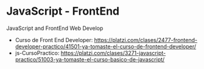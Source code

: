 # JavaScript - FrontEnd
JavaScript and FrontEnd Web Develop 
- Curso de Front End Developer: https://platzi.com/clases/2477-frontend-developer-practico/41501-ya-tomaste-el-curso-de-frontend-developer/
- js-CursoPractico: https://platzi.com/clases/3271-javascript-practico/51003-ya-tomaste-el-curso-basico-de-javascript/